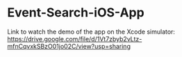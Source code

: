 # Event-Search-iOS-App


Link to watch the demo of the app on the Xcode simulator: https://drive.google.com/file/d/1Vt7zbyb2vLtz-mfnCqvxkSBzO01jo02C/view?usp=sharing 

